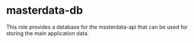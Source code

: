 # masterdata-db

This role provides a database for the mssterdata-api that can be used for storing the main application data.
